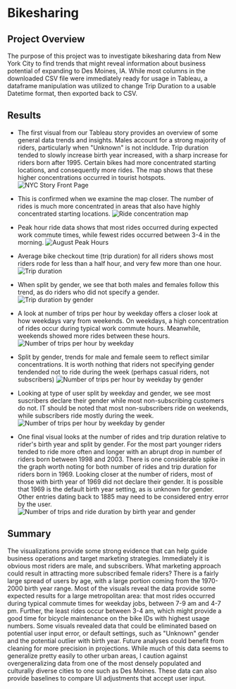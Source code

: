 # Bikesharing
## Project Overview
The purpose of this project was to investigate bikesharing data from New York City to find trends that might reveal information about business potential of expanding to Des Moines, IA. While most columns in the downloaded CSV file were immediately ready for usage in Tableau, a dataframe manipulation was utilized to change Trip Duration to a usable Datetime format, then exported back to CSV. 

## Results
* The first visual from our Tableau story provides an overview of some general data trends and insights. Males account for a strong majority of riders, particularly when "Unknown" is not incldude. Trip duration tended to slowly increase birth year increased, with a sharp increase for riders born after 1995. Certain bikes had more concentrated starting locations, and consequently more rides. The map shows that these higher concentrations occurred in tourist hotspots.
![NYC Story Front Page]("https://github.com/manBow1119/bikesharing/blob/main/NYC_story.png")

* This is confirmed when we examine the map closer. The number of rides is much more concentrated in areas that also have highly concentrated starting locations. 
![Ride concentration map]("https://github.com/manBow1119/bikesharing/blob/main/Starting_locations.png")

* Peak hour ride data shows that most rides occurred during expected work commute times, while fewest rides occurred between 3-4 in the morning.
![August Peak Hours]("https://github.com/manBow1119/bikesharing/blob/main/Peak_usage_hours.png")
 
* Average bike checkout time (trip duration) for all riders shows most riders rode for less than a half hour, and very few more than one hour.
![Trip duration]("https://github.com/manBow1119/bikesharing/blob/main/User_trip_duration.png")
  
* When split by gender, we see that both males and females follow this trend, as do riders who did not specify a gender.
![Trip duration by gender]("https://github.com/manBow1119/bikesharing/blob/main/Trip_duration_by_gender.png")

* A look at number of trips per hour by weekday offers a closer look at how weekdays vary from weekends. On weekdays, a high concentration of rides occur during typical work commute hours. Meanwhile, weekends showed more rides between these hours.
![Number of trips per hour by weekday]("https://github.com/manBow1119/bikesharing/blob/main/Trips_by_hour.png")

* Split by gender, trends for male and female seem to reflect similar concentrations. It is worth nothing that riders not specifying gender tendended not to ride during the week (perhaps casual riders, not subscribers)
![Number of trips per hour by weekday by gender]("https://github.com/manBow1119/bikesharing/blob/main/Trips_by_hour_gender.png")

* Looking at type of user split by weekday and gender, we see most suscribers declare their gender while most non-subscribing customers do not. IT should be noted that most non-subscribers ride on weekends, while subscribers ride mostly during the week.
![Number of trips per hour by weekday by gender]("https://github.com/manBow1119/bikesharing/blob/main/Trips_by_user_gender.png")

* One final visual looks at the number of rides and trip duration relative to rider's birth year and split by gender. For the most part younger riders tended to ride more often and longer with an abrupt drop in number of riders born between 1998 and 2003. There is one considerable spike in the graph worth noting for both number of rides and trip duration for riders born in 1969. Looking closer at the number of riders, most of those with birth year of 1969 did not declare their gender. It is possible that 1969 is the default birth year setting, as is unknown for gender. Other entries dating back to 1885 may need to be considered entry error by the user. 
![Number of trips and ride duration by birth year and gender]("https://github.com/manBow1119/bikesharing/blob/main/Birthyear_outlier.png")

## Summary
The visualizations provide some strong evidence that can help guide business operations and target marketing strategies. Immediately it is obvious most riders are male, and subscribers. What marketing approach could result in attracting more subscribed female riders? There is a fairly large spread of users by age, with a large portion coming from the 1970-2000 birth year range. Most of the visuals reveal the data provide some expected results for a large metropolitan area: that most rides occurred during typical commute times for weekday jobs, between 7-9 am and 4-7 pm. Further, the least rides occur between 3-4 am, which might provide a good time for bicycle maintenance on the bike IDs with highest usage numbers. Some visuals revealed data that could be eliminated based on potential user input error, or default settings, such as "Unknown" gender and the potential outlier with birth year. Future analyses could benefit from cleaning for more precision in projections. While much of this data seems to generalize pretty easily to other urban areas, I caution against overgeneralizing data from one of the most densely populated and culturally diverse cities to one such as Des Moines. These data can also provide baselines to compare UI adjustments that accept user input.
